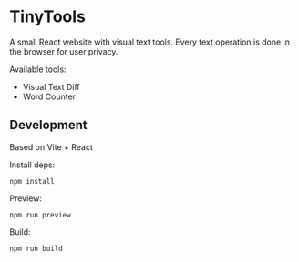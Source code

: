 # TinyTools

A small React website with visual text tools. Every text operation is done in the browser for user privacy.

Available tools:
- Visual Text Diff
- Word Counter

## Development

Based on Vite + React

Install deps:

```
npm install
```

Preview:

```
npm run preview
```

Build:

```
npm run build
```
